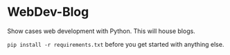 # WebDev-Blog
Show cases web development with Python. This will house blogs.

`pip install -r requirements.txt` before you get started with anything else. 
